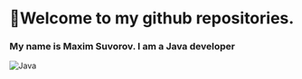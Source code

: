 #   👋Welcome to my github repositories.
### My name is Maxim Suvorov. I am a Java developer
![Java](https://img.shields.io/badge/java-%23ED8B00.svg?style=for-the-badge&logo=java&logoColor=white)


<!--
**max10max/max10max** is a ✨ _special_ ✨ repository because its `README.md` (this file) appears on your GitHub profile.

Here are some ideas to get you started:

- 🔭 I’m currently working on ...
- 🌱 I’m currently learning ...
- 👯 I’m looking to collaborate on ...
- 🤔 I’m looking for help with ...
- 💬 Ask me about ...
- 📫 How to reach me: ...
- 😄 Pronouns: ...
- ⚡ Fun fact: ...
-->
